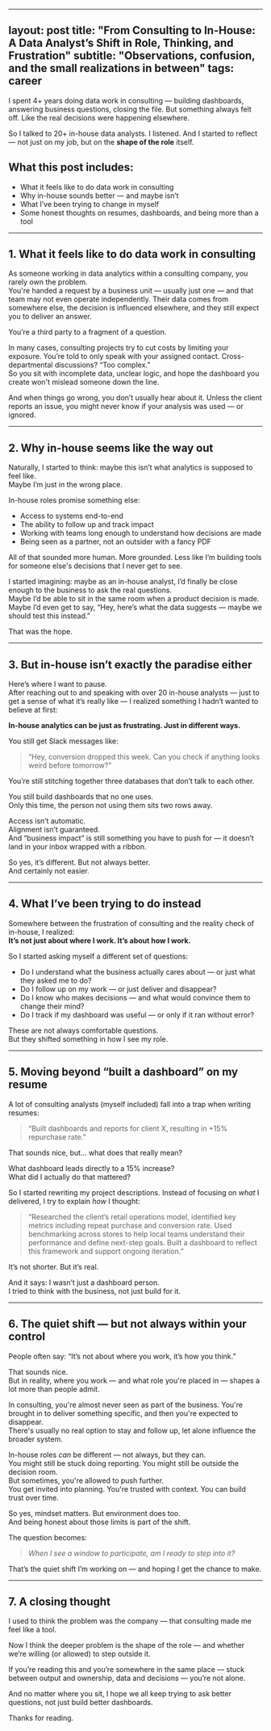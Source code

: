 ---
 layout: post
 title: "From Consulting to In-House: A Data Analyst’s Shift in Role, Thinking, and Frustration"
 subtitle: "Observations, confusion, and the small realizations in between"
 tags: career
 ---
 
 I spent 4+ years doing data work in consulting — building dashboards, answering business questions, closing the file. But something always felt off. Like the real decisions were happening elsewhere.
 
 So I talked to 20+ in-house data analysts. I listened. And I started to reflect — not just on my job, but on the **shape of the role** itself.
 
 ## What this post includes:
 
 - What it feels like to do data work in consulting  
 - Why in-house sounds better — and maybe isn’t  
 - What I’ve been trying to change in myself  
 - Some honest thoughts on resumes, dashboards, and being more than a tool  
 
 ---
 
 ## 1. What it feels like to do data work in consulting
 
 As someone working in data analytics within a consulting company, you rarely own the problem.  
 You're handed a request by a business unit — usually just one — and that team may not even operate independently. Their data comes from somewhere else, the decision is influenced elsewhere, and they still expect you to deliver an answer.
 
 You’re a third party to a fragment of a question.  
 
 In many cases, consulting projects try to cut costs by limiting your exposure. You’re told to only speak with your assigned contact. Cross-departmental discussions? “Too complex.”  
 So you sit with incomplete data, unclear logic, and hope the dashboard you create won't mislead someone down the line.
 
 And when things go wrong, you don’t usually hear about it. Unless the client reports an issue, you might never know if your analysis was used — or ignored.
 
 ---
 
 ## 2. Why in-house seems like the way out
 
 Naturally, I started to think: maybe this isn’t what analytics is supposed to feel like.  
 Maybe I’m just in the wrong place.
 
 In-house roles promise something else:
 
 - Access to systems end-to-end  
 - The ability to follow up and track impact  
 - Working with teams long enough to understand how decisions are made  
 - Being seen as a partner, not an outsider with a fancy PDF
 
 All of that sounded more human. More grounded. Less like I’m building tools for someone else's decisions that I never get to see.
 
 I started imagining: maybe as an in-house analyst, I’d finally be close enough to the business to ask the real questions.  
 Maybe I’d be able to sit in the same room when a product decision is made. Maybe I’d even get to say, “Hey, here’s what the data suggests — maybe we should test this instead.”
 
 That was the hope.
 
 ---
 
 ## 3. But in-house isn’t exactly the paradise either
 
 Here’s where I want to pause.  
 After reaching out to and speaking with over 20 in-house analysts — just to get a sense of what it’s really like — I realized something I hadn’t wanted to believe at first:
 
 **In-house analytics can be just as frustrating. Just in different ways.**
 
 You still get Slack messages like:
 > “Hey, conversion dropped this week. Can you check if anything looks weird before tomorrow?”
 
 You’re still stitching together three databases that don’t talk to each other.
 
 You still build dashboards that no one uses.  
 Only this time, the person not using them sits two rows away.
 
 Access isn’t automatic.  
 Alignment isn’t guaranteed.  
 And “business impact” is still something you have to push for — it doesn’t land in your inbox wrapped with a ribbon.
 
 So yes, it’s different. But not always better.  
 And certainly not easier.
 
 ---
 
 ## 4. What I’ve been trying to do instead
 
 Somewhere between the frustration of consulting and the reality check of in-house, I realized:  
 **It’s not just about where I work. It’s about how I work.**
 
 So I started asking myself a different set of questions:
 
 - Do I understand what the business actually cares about — or just what they asked me to do?  
 - Do I follow up on my work — or just deliver and disappear?  
 - Do I know who makes decisions — and what would convince them to change their mind?  
 - Do I track if my dashboard was useful — or only if it ran without error?
 
 These are not always comfortable questions.  
 But they shifted something in how I see my role.
 
 ---
 
 ## 5. Moving beyond “built a dashboard” on my resume
 
 A lot of consulting analysts (myself included) fall into a trap when writing resumes:  
 > “Built dashboards and reports for client X, resulting in +15% repurchase rate.”
 
 That sounds nice, but… what does that really mean?
 
 What dashboard leads directly to a 15% increase?  
 What did I actually do that mattered?
 
 So I started rewriting my project descriptions. Instead of focusing on *what* I delivered, I try to explain *how* I thought:
 
 > “Researched the client’s retail operations model, identified key metrics including repeat purchase and conversion rate. Used benchmarking across stores to help local teams understand their performance and define next-step goals. Built a dashboard to reflect this framework and support ongoing iteration.”
 
 It’s not shorter. But it’s real.
 
 And it says: I wasn’t just a dashboard person.  
 I tried to think with the business, not just build for it.
 
 ---
 
 ## 6. The quiet shift — but not always within your control
 
 People often say: “It’s not about where you work, it’s how you think.”
 
 That sounds nice.  
 But in reality, where you work — and what role you're placed in — shapes a lot more than people admit.
 
 In consulting, you're almost never seen as part of the business. You're brought in to deliver something specific, and then you're expected to disappear.  
 There's usually no real option to stay and follow up, let alone influence the broader system.
 
 In-house roles *can* be different — not always, but they can.  
 You might still be stuck doing reporting. You might still be outside the decision room.  
 But sometimes, you're allowed to push further.  
 You get invited into planning. You're trusted with context. You can build trust over time.
 
 So yes, mindset matters. But environment does too.  
 And being honest about those limits is part of the shift.
 
 The question becomes:  
 > *When I see a window to participate, am I ready to step into it?*
 
 That’s the quiet shift I’m working on — and hoping I get the chance to make.
 
 ---
 
 ## 7. A closing thought
 
 I used to think the problem was the company — that consulting made me feel like a tool.
 
 Now I think the deeper problem is the shape of the role — and whether we’re willing (or allowed) to step outside it.
 
 If you’re reading this and you’re somewhere in the same place — stuck between output and ownership, data and decisions — you’re not alone.
 
 And no matter where you sit, I hope we all keep trying to ask better questions, not just build better dashboards.
 
 Thanks for reading.
